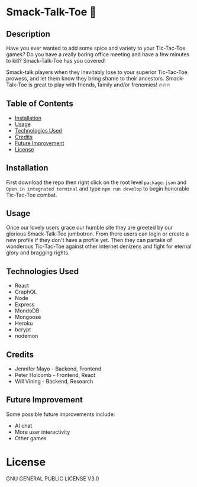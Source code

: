 # Smack-Talk-Toe 🤖

## Description

Have you ever wanted to add some spice and variety to your Tic-Tac-Toe games? Do you have a really boring office meeting and have a few minutes to kill? Smack-Talk-Toe has you covered!

Smack-talk players when they inevitably lose to your superior Tic-Tac-Toe prowess, and let them know they bring shame to their ancestors. Smack-Talk-Toe is great to play with friends, family and/or frenemies! 🔥🔥🔥

## Table of Contents

- [Installation](#installation)
- [Usage](#usage)
- [Technologies Used](#technologies)
- [Credits](#credits)
- [Future Improvement](#future)
- [License](#license)

## Installation

First download the repo then right click on the root level `package.json` and `Open in integrated terminal` and type `npm run develop` to begin honorable Tic-Tac-Toe combat. 

## Usage

Once our lovely users grace our humble site they are greeted by our glorious Smack-Talk-Toe jumbotron. From there users can login or create a new profile if they don't have a profile yet. Then they can partake of wonderous Tic-Tac-Toe against other internet denizens and fight for eternal glory and bragging rights.

## Technologies Used

- React
- GraphQL
- Node
- Express
- MondoDB
- Mongoose
- Heroku
- bcrypt
- nodemon

## Credits

- Jennifer Mayo - Backend, Frontend
- Peter Holcomb - Frontend, React
- Will Vining - Backend, Research

## Future Improvement

Some possible future improvements include:

- AI chat
- More user interactivity
- Other games


# License

GNU GENERAL PUBLIC LICENSE V3.0
